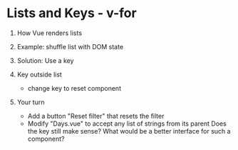 # Lists and Keys - v-for

1. How Vue renders lists

2. Example: shuffle list with DOM state

3. Solution: Use a key

4. Key outside list
    - change key to reset component

5. Your turn
    - Add a button "Reset filter" that resets the filter
    - Modify "Days.vue" to accept any list of strings from its parent
      Does the key still make sense? What would be a better interface for such a component?

